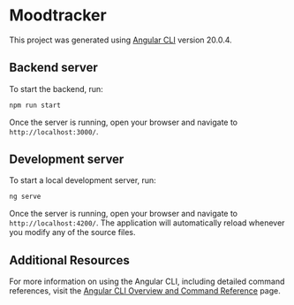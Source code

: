 # Moodtracker

This project was generated using [Angular CLI](https://github.com/angular/angular-cli) version 20.0.4.


## Backend server

To start the backend, run: 

```bash
npm run start
```

Once the server is running, open your browser and navigate to `http://localhost:3000/`. 

## Development server

To start a local development server, run:

```bash
ng serve
```

Once the server is running, open your browser and navigate to `http://localhost:4200/`. The application will automatically reload whenever you modify any of the source files.


## Additional Resources

For more information on using the Angular CLI, including detailed command references, visit the [Angular CLI Overview and Command Reference](https://angular.dev/tools/cli) page.
